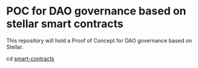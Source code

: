 # POC for DAO governance based on stellar smart contracts

This repository will hold a Proof of Concept for DAO governance based on Stellar.



cd [smart-contracts](smart-contracts/README.md)